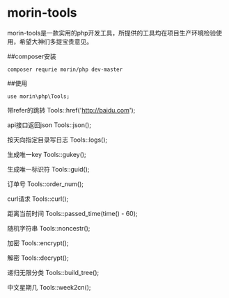 # morin-tools
morin-tools是一款实用的php开发工具，所提供的工具均在项目生产环境检验使用，希望大神们多提宝贵意见。

##composer安装

`composer requrie morin/php dev-master`

##使用

`use morin\php\Tools;`

带refer的跳转
Tools::href('http://baidu.com');

api接口返回json
Tools::json();

按天向指定目录写日志
Tools::logs();

生成唯一key
Tools::gukey();

生成唯一标识符
Tools::guid();

订单号
Tools::order_num();

curl请求
Tools::curl();

距离当前时间
Tools::passed_time(time() - 60);

随机字符串
Tools::noncestr();

加密
Tools::encrypt();

解密
Tools::decrypt();

递归无限分类
Tools::build_tree();

中文星期几
Tools::week2cn();